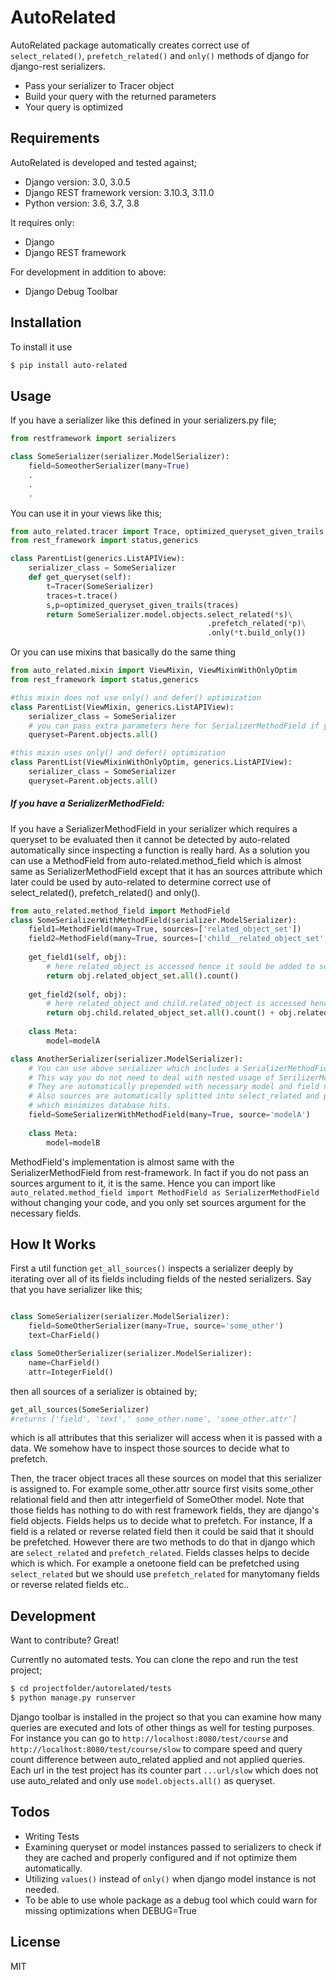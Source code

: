 # AutoRelated
AutoRelated package automatically creates correct use of `select_related()`, `prefetch_related()` and `only()` methods of django for django-rest serializers. 

  - Pass your serializer to Tracer object
  - Build your query with the returned parameters
  - Your query is optimized

## Requirements

AutoRelated is developed and tested against;

* Django version: 3.0, 3.0.5
* Django REST framework version: 3.10.3, 3.11.0
* Python version: 3.6, 3.7, 3.8

It requires only:

* Django
* Django REST framework

For development in addition to above:

* Django Debug Toolbar


## Installation
To install it use

```sh
$ pip install auto-related
```
## Usage

If you have a serializer like this defined in your serializers.py file;
```python
from restframework import serializers

class SomeSerializer(serializer.ModelSerializer):
    field=SomeotherSerializer(many=True)
    .
    .
    .

```

You can use it in your views like this;
```python
from auto_related.tracer import Trace, optimized_queryset_given_trails
from rest_framework import status,generics

class ParentList(generics.ListAPIView):
    serializer_class = SomeSerializer
    def get_queryset(self):
        t=Tracer(SomeSerializer)
        traces=t.trace()
        s,p=optimized_queryset_given_trails(traces)
        return SomeSerializer.model.objects.select_related(*s)\
                                            .prefetch_related(*p)\
                                            .only(*t.build_only())

```

Or you can use mixins that basically do the same thing

```python
from auto_related.mixin import ViewMixin, ViewMixinWithOnlyOptim
from rest_framework import status,generics

#this mixin does not use only() and defer() optimization
class ParentList(ViewMixin, generics.ListAPIView):
    serializer_class = SomeSerializer
    # you can pass extra parameters here for SerializerMethodField if you do not use auto-related's MethodField
    queryset=Parent.objects.all() 

#this mixin uses only() and defer() optimization
class ParentList(ViewMixinWithOnlyOptim, generics.ListAPIView):
    serializer_class = SomeSerializer
    queryset=Parent.objects.all()
```

##### If you have a SerializerMethodField:

If you have a SerializerMethodField in your serializer which requires a queryset to be evaluated then it cannot be detected by auto-related automatically since inspecting a function is really hard. As a solution you can use a MethodField from auto-related.method_field which is almost same as SerializerMethodField except that it has an sources attribute which later could be used by auto-related to determine correct use of select_related(), prefetch_related() and only().


```python
from auto_related.method_field import MethodField
class SomeSerializerWithMethodField(serializer.ModelSerializer):
    field1=MethodField(many=True, sources=['related_object_set'])
    field2=MethodField(many=True, sources=['child__related_object_set', 'related_object_set'])
    
    get_field1(self, obj):
        # here related_object is accessed hence it sould be added to sources 
        return obj.related_object_set.all().count()
    
    get_field2(self, obj):
        # here related_object and child.related_object is accessed hence they sould be added to sources 
        return obj.child.related_object_set.all().count() + obj.related_object_set.all().count()
    
    class Meta:
        model=modelA

class AnotherSerializer(serializer.ModelSerializer):
    # You can use above serializer which includes a SerializerMethodField in another serializer safely.
    # This way you do not need to deal with nested usage of SerilizerMethodField. 
    # They are automatically prepended with necessary model and field names when used in another serializer.
    # Also sources are automatically splitted into select_related and prefetch_related in a way 
    # which minimizes database hits.
    field=SomeSerializerWithMethodField(many=True, source='modelA')
    
    class Meta:
        model=modelB
```

MethodField's implementation is almost same with the SerializerMethodField from rest-framework. In fact if you do not pass an sources argument to it, it is the same. Hence you can import like ```auto_related.method_field import MethodField as SerializerMethodField``` without changing your code, and you only set sources argument for the necessary fields. 


## How It Works

First a util function `get_all_sources()` inspects a serializer deeply by iterating over all of its fields including fields of the nested serializers. Say that you have serializer like this;

```python

class SomeSerializer(serializer.ModelSerializer):
    field=SomeOtherSerializer(many=True, source='some_other')
    text=CharField()

class SomeOtherSerializer(serializer.ModelSerializer):
    name=CharField()
    attr=IntegerField()     
```

then all sources of a serializer is obtained by;
```python
get_all_sources(SomeSerializer)
#returns ['field', 'text',' some_other.name', 'some_other.attr']
```

which is all attributes that this serializer will access when it is passed with a data. We somehow have to inspect those sources to decide what to prefetch.

Then, the tracer object traces all these sources on model that this serializer is assigned to. For example some_other.attr source first visits some_other relational field and then attr integerfield of SomeOther model. Note that those fields has nothing to do with rest framework fields, they are django's field objects. Fields helps us to decide what to prefetch. For instance, If a field is a related or reverse related field then it could be said that  it should be prefetched. However there are two methods to do that in django which are `select_related` and `prefetch_related`. Fields classes helps to decide which is which. For example a onetoone field can be prefetched using `select_related` but we should use `prefetch_related` for manytomany fields or reverse related fields etc..
## Development

Want to contribute? Great!

Currently no automated tests. You can clone the repo and run the test project; 

```sh
$ cd projectfolder/autorelated/tests
$ python manage.py runserver
```
Django toolbar is installed in the project so that you can examine how many queries are executed and lots of other things as well for testing purposes. For instance you can go to `http://localhost:8080/test/course` and `http://localhost:8080/test/course/slow` to compare speed and query count difference between auto_related applied and not applied queries. Each url in the test project has its counter part `...url/slow` which does not use auto_related and only use `model.objects.all()` as queryset. 

## Todos

 - Writing Tests
 - Examining queryset or model instances passed to serializers to check if they are cached and properly configured and if not optimize them automatically.
 - Utilizing `values()` instead of `only()` when django model instance is not needed.
 - To be able to use whole package as a debug tool which could warn for missing optimizations when DEBUG=True

License
----

MIT


